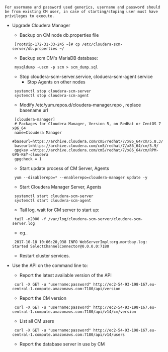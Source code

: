`For username and password used generics, username and password should be from existing CM user, in case of starting/stoping user must have privileges to execute.`

* Upgrade Cloudera Manager
  * Backup on CM node db.properties file
  ```
   [root@ip-172-31-33-245 ~]# cp /etc/cloudera-scm-server/db.properties ~/
  ```
  * Backup scm CM's MariaDB database:
  ```
   mysqldump -uscm -p scm > scm_dump.sql
  ```
  * Stop cloudera-scm-server.service, cloduera-scm-agent service
    * Stop Agents on other nodes
  ```
   systemctl stop cloudera-scm-server
   systemctl stop cloudera-scm-agent
  ```
  * Modify /etc/yum.repos.d/cloudera-manager.repo , replace basename url 
  ```
   [cloudera-manager]
   # Packages for Cloudera Manager, Version 5, on RedHat or CentOS 7 x86_64
   name=Cloudera Manager
   #baseurl=https://archive.cloudera.com/cm5/redhat/7/x86_64/cm/5.8.3/
   baseurl=https://archive.cloudera.com/cm5/redhat/7/x86_64/cm/5.9/
   gpgkey =https://archive.cloudera.com/cm5/redhat/7/x86_64/cm/RPM-GPG-KEY-cloudera
   gpgcheck = 1
  ```
  * Start update process of CM Server, Agents
  ```
   yum --disablerepo=* --enablerepo=cloudera-manager update -y
  ```
  * Start Cloudera Manager Server, Agents
  ```
   systemctl start cloudera-scm-server
   systemctl start cloudera-scm-agent
  ```
  * Tail log, wait for CM server to start up:
  ```
   tail -n2000 -f /var/log/cloudera-scm-server/cloudera-scm-server.log
  ```
    * eg..
    ```
     2017-10-18 10:06:20,938 INFO WebServerImpl:org.mortbay.log: Started SelectChannelConnector@0.0.0.0:7180
    ```
  * Restart cluster services.
 
* Use the API on the command line to:
  * Report the latest available version of the API
  ```
   curl -X GET -u "username:password" http://ec2-54-93-198-167.eu-central-1.compute.amazonaws.com:7180/api/version
  ```
  * Report the CM version
  ```
   curl -X GET -u "username:password" http://ec2-54-93-198-167.eu-central-1.compute.amazonaws.com:7180/api/v14/cm/version
  ```
  * List all CM users
  ```
   curl -X GET -u "username:password" http://ec2-54-93-198-167.eu-central-1.compute.amazonaws.com:7180/api/v14/users
  ```
  * Report the database server in use by CM

